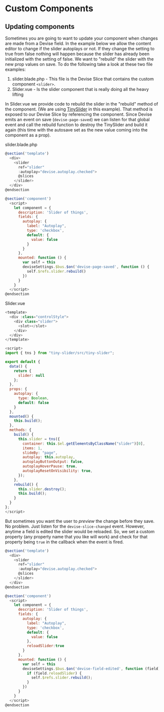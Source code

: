 # Custom Components

## Updating components

Sometimes you are going to want to update your component when changes are made from a Devise field. In the example below we allow the content editor to change if the slider autoplays or not. If they change the setting to true from false nothing will happen because the slider has already been initialized with the setting of false. We want to "rebuild" the slider with the new prop values on save. To do the following take a look at these two file examples:

1. slider.blade.php - This file is the Devise Slice that contains the custom component `<slider>`.
2. Slider.vue - Is the slider component that is really doing all the heavy lifting

In Slider.vue we provide code to rebuild the slider in the "rebuild" method of the component. (We are using [TinySlider](https://github.com/ganlanyuan/tiny-slider) in this example). That method is exposed to our Devise Slice by referencing the component. Since Devise emits an event on save (`devise-page-saved`) we can listen for that global event and call the rebuild function to destroy the TinySlider and build it again (this time with the autosave set as the new value coming into the component as a prop).

slider.blade.php

```javascript
@section('template')
  <div>
    <slider
      ref="slider"
      :autoplay="devise.autoplay.checked">
      @slices
    </slider>
  </div>
@endsection

@section('component')
  <script>
    let component = {
      description: 'Slider of things',
      fields: {
        autoplay: {
          label: "Autoplay",
          type: 'checkbox',
          default: {
            value: false
          }
        }
      },
      mounted: function () {
        var self = this
        deviseSettings.$bus.$on('devise-page-saved', function () {
          self.$refs.slider.rebuild()
        })
      }
    }
  </script>
@endsection
```

Slider.vue

```javascript
<template>
  <div :class="controlStyle">
    <div class="slider">
      <slot></slot>
    </div>
  </div>
</template>

<script>
import { tns } from "tiny-slider/src/tiny-slider";

export default {
  data() {
    return {
      slider: null
    };
  },
  props: {
    autoplay: {
      type: Boolean,
      default: false
    }
  },
  mounted() {
    this.build();
  },
  methods: {
    build() {
      this.slider = tns({
        container: this.$el.getElementsByClassName("slider")[0],
        items: 1,
        slideBy: "page",
        autoplay: this.autoplay,
        autoplayButtonOutput: false,
        autoplayHoverPause: true,
        autoplayResetOnVisibility: true,
      });
    },
    rebuild() {
      this.slider.destroy();
      this.build();
    }
  }
};
</script>
```

But sometimes you want the user to _preview_ the change before they save. No problem. Just listen for the `devise-slice-changed` event. However, anytime a field is edited the slider would be reloaded. So, we set a custom property (any property name that you like will work) and check for that property being `true` in the callback when the event is fired.

```javascript
@section('template')
  <div>
    <slider
      ref="slider"
      :autoplay="devise.autoplay.checked">
      @slices
    </slider>
  </div>
@endsection

@section('component')
  <script>
    let component = {
      description: 'Slider of things',
      fields: {
        autoplay: {
          label: "Autoplay",
          type: 'checkbox',
          default: {
            value: false
          },
          reloadSlider:true
        }
      },
      mounted: function () {
        var self = this
        deviseSettings.$bus.$on('devise-field-edited', function (field) {
          if (field.reloadSlider) {
            self.$refs.slider.rebuild();
          }
        })
      }
    }
  </script>
@endsection
```
